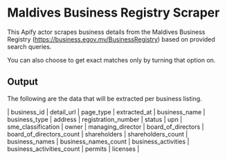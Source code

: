 # Maldives Business Registry Scraper

This Apify actor scrapes business details from the Maldives Business Registry (https://business.egov.mv/BusinessRegistry) based on provided search queries. 

You can also choose to get exact matches only by turning that option on.

## Output

The following are the data that will be extracted per business listing.

| business_id | detail_url | page_type | extracted_at | business_name | business_type | address | registration_number | status | upn | sme_classification | owner | managing_director | board_of_directors | board_of_directors_count | shareholders | shareholders_count | business_names | business_names_count | business_activities | business_activities_count | permits | licenses |